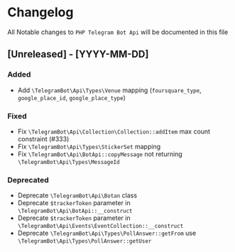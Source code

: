# Changelog

All Notable changes to `PHP Telegram Bot Api` will be documented in this file

## [Unreleased] - [YYYY-MM-DD]

### Added
- Add `\TelegramBot\Api\Types\Venue` mapping (`foursquare_type`, `google_place_id`, `google_place_type`)

### Fixed
- Fix `\TelegramBot\Api\Collection\Collection::addItem` max count constraint (#333)
- Fix `\TelegramBot\Api\Types\StickerSet` mapping
- Fix `\TelegramBot\Api\BotApi::copyMessage` not returning `\TelegramBot\Api\Types\MessageId`

### Deprecated
- Deprecate `\TelegramBot\Api\Botan` class
- Deprecate `$trackerToken` parameter in `\TelegramBot\Api\BotApi::__construct`
- Deprecate `$trackerToken` parameter in `\TelegramBot\Api\Events\EventCollection::__construct`
- Deprecate `\TelegramBot\Api\Types\PollAnswer::getFrom` use `\TelegramBot\Api\Types\PollAnswer::getUser`
